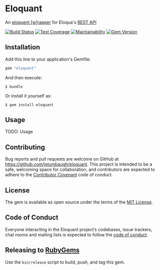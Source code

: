 # Eloquant

An [eloquent [w]rapper](https://www.youtube.com/watch?v=eXvBjCO19QY) for Eloqua's [REST API](https://docs.oracle.com/cloud/latest/marketingcs_gs/OMCAC/rest-endpoints.html)

[![Build Status](https://travis-ci.org/jstumbaugh/eloquant.svg?branch=master)](https://travis-ci.org/jstumbaugh/eloquant)
[![Test Coverage](https://api.codeclimate.com/v1/badges/66148a40fdaa015d4006/test_coverage)](https://codeclimate.com/github/jstumbaugh/eloquant/test_coverage)
[![Maintainability](https://api.codeclimate.com/v1/badges/66148a40fdaa015d4006/maintainability)](https://codeclimate.com/github/jstumbaugh/eloquant/maintainability)
[![Gem Version](https://badge.fury.io/rb/eloquant.svg)](https://badge.fury.io/rb/eloquant)

## Installation

Add this line to your application's Gemfile:

```ruby
gem "eloquant"
```

And then execute:

    $ bundle

Or install it yourself as:

    $ gem install eloquant

## Usage

TODO: Usage

## Contributing

Bug reports and pull requests are welcome on GitHub at
https://github.com/jstumbaugh/eloquant. This project is intended to be a safe,
welcoming space for collaboration, and contributors are expected to adhere to
the [Contributor Covenant](http://contributor-covenant.org) code of conduct.

## License

The gem is available as open source under the terms of the [MIT License](https://opensource.org/licenses/MIT).

## Code of Conduct

Everyone interacting in the Eloquant project’s codebases, issue trackers, chat rooms and mailing lists is expected to follow the [code of conduct](https://github.com/jstumbaugh/eloquant/blob/master/CODE_OF_CONDUCT.md).

## Releasing to [RubyGems](https://rubygems.org/gems/eloquant)

Use the `bin/release` script to build, push, and tag this gem.
